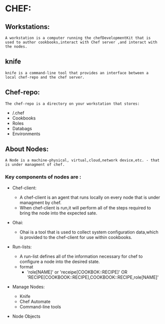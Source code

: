 # CHEF:

## Workstations:
    A workstation is a computer running the chefDevelopmentKit that is used to author cookbooks,interact with Chef server ,and interact with the nodes.
## knife
    knife is a command-line tool that provides an interface between a local chef-repo and the chef server.

## Chef-repo:
    The chef-repo is a directory on your workstation that stores:

* /.chef
* Cookbooks
* Roles
* Databags
* Environments


## About Nodes:
    A Node is a machine-physical, virtual,cloud,network device,etc. - that is under managment of chef.

### Key components of nodes are :

* Chef-client:
    * A chef-client is an agent that runs locally on every node that is under managment by chef.
    * When chef-client is run,it will perform all of the steps required to bring the node into the expected sate.

* Ohai:
    * Ohai is a tool that is used to collect system configuration data,which is provided to the chef-client for use within cookbooks.

* Run-lists:
    * A run-list defines all of the information necessary for chef to configure a node into the desired state.
    * format
        * 'role[NAME]' or 'receipe[COOKBOK::RECIPE]' OR 'RECIPE[COOKBOOK::RECIPE],COOKBOOK::RECIPE,role[NAME]'
* Manage Nodes:
    * Knife
    * Chef Automate
    * Command-line tools

* Node Objects

